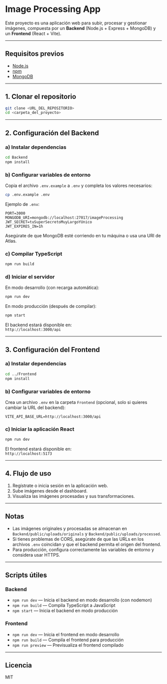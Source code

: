 # Image Processing App

Este proyecto es una aplicación web para subir, procesar y gestionar imágenes, compuesta por un **Backend** (Node.js + Express + MongoDB) y un **Frontend** (React + Vite).

---

## Requisitos previos

- [Node.js](https://nodejs.org/)
- [npm](https://www.npmjs.com/)
- [MongoDB](https://www.mongodb.com/)

---

## 1. Clonar el repositorio

```sh
git clone <URL_DEL_REPOSITORIO>
cd <carpeta_del_proyecto>
```

---

## 2. Configuración del Backend

### a) Instalar dependencias

```sh
cd Backend
npm install
```

### b) Configurar variables de entorno

Copia el archivo `.env.example` a `.env` y completa los valores necesarios:

```sh
cp .env.example .env
```

Ejemplo de `.env`:

```
PORT=3000
MONGODB_URI=mongodb://localhost:27017/imageProcessing
JWT_SECRET=tuSuperSecretoMuyLargoYUnico
JWT_EXPIRES_IN=1h
```

Asegúrate de que MongoDB esté corriendo en tu máquina o usa una URI de Atlas.

### c) Compilar TypeScript

```sh
npm run build
```

### d) Iniciar el servidor

En modo desarrollo (con recarga automática):

```sh
npm run dev
```

En modo producción (después de compilar):

```sh
npm start
```

El backend estará disponible en:  
`http://localhost:3000/api`

---

## 3. Configuración del Frontend

### a) Instalar dependencias

```sh
cd ../Frontend
npm install
```

### b) Configurar variables de entorno

Crea un archivo `.env` en la carpeta `Frontend` (opcional, solo si quieres cambiar la URL del backend):

```
VITE_API_BASE_URL=http://localhost:3000/api
```

### c) Iniciar la aplicación React

```sh
npm run dev
```

El frontend estará disponible en:  
`http://localhost:5173`

---

## 4. Flujo de uso

1. Regístrate o inicia sesión en la aplicación web.
2. Sube imágenes desde el dashboard.
3. Visualiza las imágenes procesadas y sus transformaciones.

---

## Notas

- Las imágenes originales y procesadas se almacenan en `Backend/public/uploads/originals` y `Backend/public/uploads/processed`.
- Si tienes problemas de CORS, asegúrate de que las URLs en los archivos `.env` coincidan y que el backend permita el origen del frontend.
- Para producción, configura correctamente las variables de entorno y considera usar HTTPS.

---

## Scripts útiles

### Backend

- `npm run dev` — Inicia el backend en modo desarrollo (con nodemon)
- `npm run build` — Compila TypeScript a JavaScript
- `npm start` — Inicia el backend en modo producción

### Frontend

- `npm run dev` — Inicia el frontend en modo desarrollo
- `npm run build` — Compila el frontend para producción
- `npm run preview` — Previsualiza el frontend compilado

---

## Licencia

MIT
